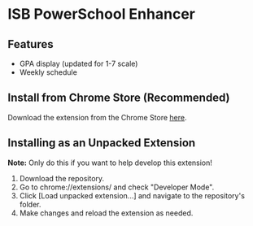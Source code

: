 # ISB PowerSchool Enhancer

## Features
- GPA display (updated for 1-7 scale)
- Weekly schedule

## Install from Chrome Store (Recommended)
Download the extension from the Chrome Store [here](https://goo.gl/K1UcBr).

## Installing as an Unpacked Extension 
**Note:** Only do this if you want to help develop this extension!

1. Download the repository.
2. Go to chrome://extensions/ and check "Developer Mode".
3. Click [Load unpacked extension...] and navigate to the repository's folder.
4. Make changes and reload the extension as needed.
